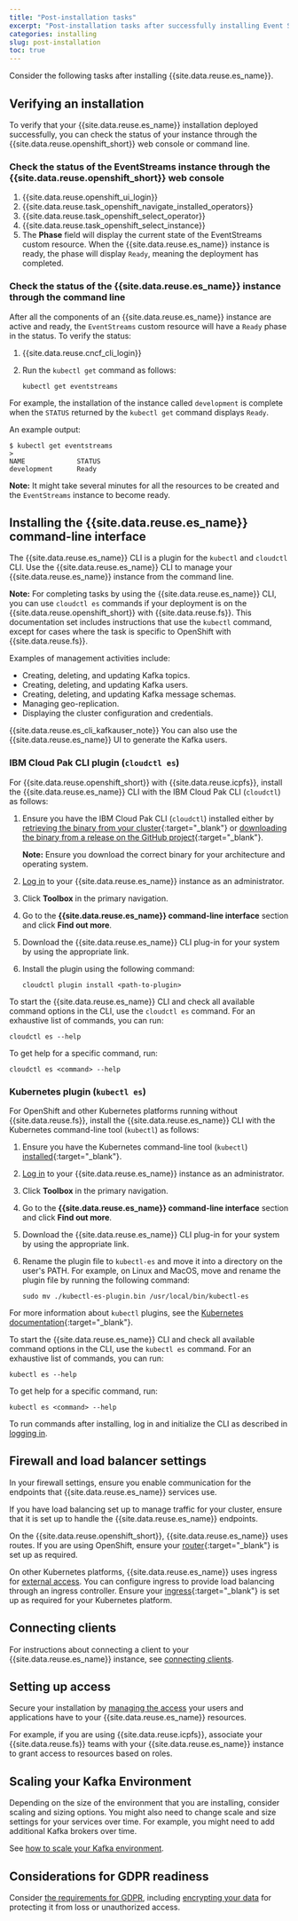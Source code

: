 ```yaml
---
title: "Post-installation tasks"
excerpt: "Post-installation tasks after successfully installing Event Streams."
categories: installing
slug: post-installation
toc: true
---
```


Consider the following tasks after installing {{site.data.reuse.es_name}}.

## Verifying an installation

To verify that your {{site.data.reuse.es_name}} installation deployed successfully, you can check the status of your instance through the {{site.data.reuse.openshift_short}} web console or command line.

### Check the status of the EventStreams instance through the {{site.data.reuse.openshift_short}} web console

1. {{site.data.reuse.openshift_ui_login}}
2. {{site.data.reuse.task_openshift_navigate_installed_operators}}
3. {{site.data.reuse.task_openshift_select_operator}}
4. {{site.data.reuse.task_openshift_select_instance}}
5. The **Phase** field will display the current state of the EventStreams custom resource. When the {{site.data.reuse.es_name}} instance is ready, the phase will display `Ready`, meaning the deployment has completed.

### Check the status of the {{site.data.reuse.es_name}} instance through the command line

After all the components of an {{site.data.reuse.es_name}} instance are active and ready, the `EventStreams` custom resource will have a `Ready` phase in the status.
To verify the status:

1. {{site.data.reuse.cncf_cli_login}}
2. Run the `kubectl get` command as follows:

   ```shell
   kubectl get eventstreams
   ```

For example, the installation of the instance called `development` is complete when the `STATUS` returned by the `kubectl get` command displays `Ready`.

An example output:

```shell
$ kubectl get eventstreams
>
NAME             STATUS
development      Ready
```

**Note:** It might take several minutes for all the resources to be created and the `EventStreams` instance to become ready.

## Installing the {{site.data.reuse.es_name}} command-line interface

The {{site.data.reuse.es_name}} CLI is a plugin for the `kubectl` and `cloudctl` CLI. Use the {{site.data.reuse.es_name}} CLI to manage your {{site.data.reuse.es_name}} instance from the command line.

**Note:** For completing tasks by using the {{site.data.reuse.es_name}} CLI, you can use `cloudctl es` commands if your deployment is on the {{site.data.reuse.openshift_short}} with {{site.data.reuse.fs}}. This documentation set includes instructions that use the `kubectl` command, except for cases where the task is specific to OpenShift with {{site.data.reuse.fs}}.

Examples of management activities include:

- Creating, deleting, and updating Kafka topics.
- Creating, deleting, and updating Kafka users.
- Creating, deleting, and updating Kafka message schemas.
- Managing geo-replication.
- Displaying the cluster configuration and credentials.

{{site.data.reuse.es_cli_kafkauser_note}} 
You can also use the {{site.data.reuse.es_name}} UI to generate the Kafka users.

### IBM Cloud Pak CLI plugin (`cloudctl es`)

For {{site.data.reuse.openshift_short}} with {{site.data.reuse.icpfs}}, install the {{site.data.reuse.es_name}} CLI with the IBM Cloud Pak CLI (`cloudctl`) as follows:

1. Ensure you have the IBM Cloud Pak CLI (`cloudctl`) installed either by [retrieving the binary from your cluster](https://www.ibm.com/docs/en/cloud-paks/foundational-services/3.23?topic=323-installing-foundational-services-by-using-cli){:target="_blank"} or [downloading the binary from a release on the GitHub project](https://github.com/IBM/cloud-pak-cli/releases){:target="_blank"}.

   **Note:** Ensure you download the correct binary for your architecture and operating system.
2. [Log in](../../getting-started/logging-in/) to your {{site.data.reuse.es_name}} instance as an administrator.
3. Click **Toolbox** in the primary navigation.
4. Go to the **{{site.data.reuse.es_name}} command-line interface** section and click **Find out more**.
5. Download the {{site.data.reuse.es_name}} CLI plug-in for your system by using the appropriate link.
6. Install the plugin using the following command:

   ```shell
   cloudctl plugin install <path-to-plugin>
   ```

To start the {{site.data.reuse.es_name}} CLI and check all available command options in the CLI, use the `cloudctl es` command.
For an exhaustive list of commands, you can run:

```shell
cloudctl es --help
```

To get help for a specific command, run:
```shell
cloudctl es <command> --help
```

### Kubernetes plugin (`kubectl es`)

For OpenShift and other Kubernetes platforms running without {{site.data.reuse.fs}}, install the {{site.data.reuse.es_name}} CLI with the Kubernetes command-line tool (`kubectl`) as follows:

1. Ensure you have the Kubernetes command-line tool (`kubectl`) [installed](https://kubernetes.io/docs/tasks/tools/){:target="_blank"}.
2. [Log in](../../getting-started/logging-in/) to your {{site.data.reuse.es_name}} instance as an administrator.
3. Click **Toolbox** in the primary navigation.
4. Go to the **{{site.data.reuse.es_name}} command-line interface** section and click **Find out more**.
5. Download the {{site.data.reuse.es_name}} CLI plug-in for your system by using the appropriate link.
6. Rename the plugin file to `kubectl-es` and move it into a directory on the user's PATH. For example, on Linux and MacOS, move and rename the plugin file by running the following command:

   ```shell
   sudo mv ./kubectl-es-plugin.bin /usr/local/bin/kubectl-es
   ```

For more information about `kubectl` plugins, see the [Kubernetes documentation](https://kubernetes.io/docs/tasks/extend-kubectl/kubectl-plugins/){:target="_blank"}.

To start the {{site.data.reuse.es_name}} CLI and check all available command options in the CLI, use the `kubectl es` command.
For an exhaustive list of commands, you can run:
```shell
kubectl es --help
```

To get help for a specific command, run:
```shell
kubectl es <command> --help
```

To run commands after installing, log in and initialize the CLI as described in [logging in](../../getting-started/logging-in/).



## Firewall and load balancer settings

In your firewall settings, ensure you enable communication for the endpoints that {{site.data.reuse.es_name}} services use.

If you have load balancing set up to manage traffic for your cluster, ensure that it is set up to handle the {{site.data.reuse.es_name}} endpoints.

On the {{site.data.reuse.openshift_short}}, {{site.data.reuse.es_name}} uses routes.
If you are using OpenShift, ensure your [router](https://docs.openshift.com/container-platform/4.14/networking/routes/route-configuration.html){:target="_blank"} is set up as required.

On other Kubernetes platforms, {{site.data.reuse.es_name}} uses ingress for [external access](../configuring/#configuring-access). You can configure ingress to provide load balancing through an ingress controller. Ensure your [ingress](https://kubernetes.io/docs/concepts/services-networking/ingress/){:target="_blank"} is set up as required for your Kubernetes platform.

## Connecting clients

For instructions about connecting a client to your {{site.data.reuse.es_name}} instance, see [connecting clients](../../getting-started/connecting).

## Setting up access

Secure your installation by [managing the access](../../security/managing-access/) your users and applications have to your {{site.data.reuse.es_name}} resources.

For example, if you are using {{site.data.reuse.icpfs}}, associate your {{site.data.reuse.fs}} teams with your {{site.data.reuse.es_name}} instance to grant access to resources based on roles.

## Scaling your Kafka Environment

Depending on the size of the environment that you are installing, consider scaling and sizing options. You might also need to change scale and size settings for your services over time. For example, you might need to add additional Kafka brokers over time.

See [how to scale your Kafka environment](../../administering/scaling).

## Considerations for GDPR readiness

Consider [the requirements for GDPR](../../security/gdpr-considerations/), including [encrypting your data](../../security/encrypting-data/) for protecting it from loss or unauthorized access.
